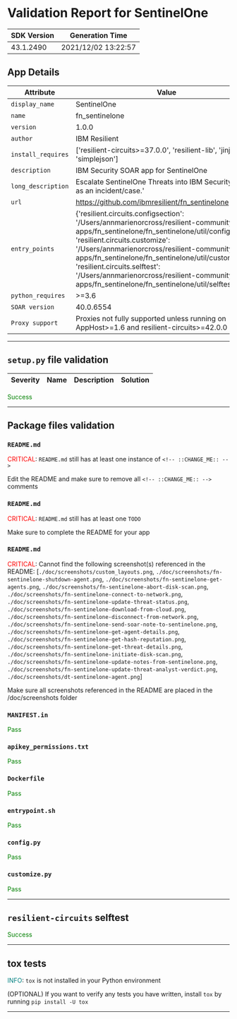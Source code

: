 

# Validation Report for SentinelOne

| SDK Version       | Generation Time          |
| :---------------- | ------------------------ |
| 43.1.2490 | 2021/12/02 13:22:57 |

## App Details
| Attribute | Value |
| --------- | ----- |
| `display_name` | SentinelOne |
| `name` | fn_sentinelone |
| `version` | 1.0.0 |
| `author` | IBM Resilient |
| `install_requires` | ['resilient-circuits>=37.0.0', 'resilient-lib', 'jinja2', 'simplejson'] |
| `description` | IBM Security SOAR app for SentinelOne |
| `long_description` | Escalate SentinelOne Threats into IBM Security SOAR as an incident/case.' |
| `url` | https://github.com/ibmresilient/fn_sentinelone |
| `entry_points` | {'resilient.circuits.configsection': '/Users/annmarienorcross/resilient-community-apps/fn_sentinelone/fn_sentinelone/util/config.py',<br> 'resilient.circuits.customize': '/Users/annmarienorcross/resilient-community-apps/fn_sentinelone/fn_sentinelone/util/customize.py',<br> 'resilient.circuits.selftest': '/Users/annmarienorcross/resilient-community-apps/fn_sentinelone/fn_sentinelone/util/selftest.py'} |
| `python_requires` | >=3.6 |
| `SOAR version` | 40.0.6554 |
| `Proxy support` | Proxies not fully supported unless running on AppHost>=1.6 and resilient-circuits>=42.0.0 |

---


## `setup.py` file validation
| Severity | Name | Description | Solution |
| --- | --- | --- | --- |

<span style="color:green">Success</span>


---


## Package files validation

### `README.md`
<span style="color:red">CRITICAL</span>: `README.md` still has at least one instance of `<!-- ::CHANGE_ME:: -->`

Edit the README and make sure to remove all `<!-- ::CHANGE_ME:: -->` comments


### `README.md`
<span style="color:red">CRITICAL</span>: `README.md` still has at least one `TODO`

Make sure to complete the README for your app


### `README.md`
<span style="color:red">CRITICAL</span>: Cannot find the following screenshot(s) referenced in the README: [`./doc/screenshots/custom_layouts.png`, `./doc/screenshots/fn-sentinelone-shutdown-agent.png`, `./doc/screenshots/fn-sentinelone-get-agents.png`, `./doc/screenshots/fn-sentinelone-abort-disk-scan.png`, `./doc/screenshots/fn-sentinelone-connect-to-network.png`, `./doc/screenshots/fn-sentinelone-update-threat-status.png`, `./doc/screenshots/fn-sentinelone-download-from-cloud.png`, `./doc/screenshots/fn-sentinelone-disconnect-from-network.png`, `./doc/screenshots/fn-sentinelone-send-soar-note-to-sentinelone.png`, `./doc/screenshots/fn-sentinelone-get-agent-details.png`, `./doc/screenshots/fn-sentinelone-get-hash-reputation.png`, `./doc/screenshots/fn-sentinelone-get-threat-details.png`, `./doc/screenshots/fn-sentinelone-initiate-disk-scan.png`, `./doc/screenshots/fn-sentinelone-update-notes-from-sentinelone.png`, `./doc/screenshots/fn-sentinelone-update-threat-analyst-verdict.png`, `./doc/screenshots/dt-sentinelone-agent.png`]

Make sure all screenshots referenced in the README are placed in the /doc/screenshots folder


### `MANIFEST.in`
<span style="color:green">Pass</span>


### `apikey_permissions.txt`
<span style="color:green">Pass</span>


### `Dockerfile`
<span style="color:green">Pass</span>


### `entrypoint.sh`
<span style="color:green">Pass</span>


### ``config.py``
<span style="color:green">Pass</span>


### ``customize.py``
<span style="color:green">Pass</span>

 
---
 

## `resilient-circuits` selftest

<span style="color:green">Success</span>


---
 

## tox tests
<span style="color:teal">INFO</span>: `tox` is not installed in your Python environment

(OPTIONAL) If you want to verify any tests you have written, install `tox` by running ```pip install -U tox```



---
 